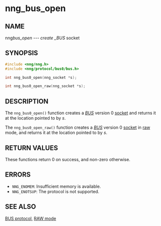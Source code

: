 # nng_bus_open

## NAME

nng*bus_open --- create \_BUS* socket

## SYNOPSIS

```c
#include <nng/nng.h>
#include <nng/protocol/bus0/bus.h>

int nng_bus0_open(nng_socket *s);

int nng_bus0_open_raw(nng_socket *s);
```

## DESCRIPTION

The `nng_bus0_open()` function creates a [_BUS_](../../protocols/bus.md) version 0
[socket](index.md) and returns it at the location pointed to by _s_.

The `nng_bus0_open_raw()` function creates a [_BUS_](../../protocols/bus.md) version 0
[socket](index.md) in
[raw](../overview/raw.md) mode, and returns it at the location pointed to by _s_.

## RETURN VALUES

These functions return 0 on success, and non-zero otherwise.

## ERRORS

- `NNG_ENOMEM`: Insufficient memory is available.
- `NNG_ENOTSUP`: The protocol is not supported.

## SEE ALSO

[BUS protocol](../../protocols/bus.md),
[RAW mode](../../overview/raw.md)

